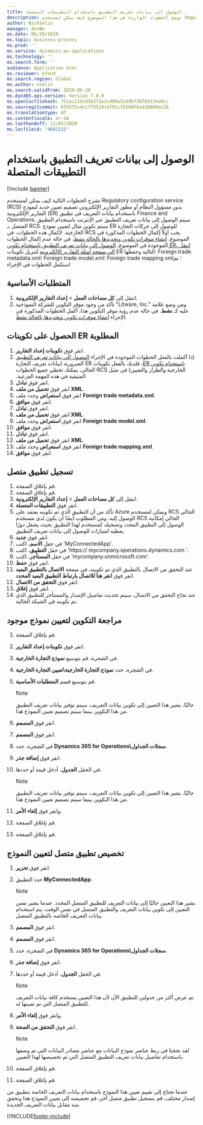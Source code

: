 ```yaml
---
title: الوصول إلى بيانات تعريف التطبيق باستخدام التطبيقات المتصلة
description: توضح الخطوات الواردة في هذا الموضوع كيف يمكن لمستخدم Regulatory configuration service ‎‎(RCS) تصميم تعيين جديد لنموذج التقارير الإلكترونية (ER) باستخدام بيانات التعريف في Finance and Operations.
author: NickSelin
manager: AnnBe
ms.date: 06/29/2019
ms.topic: business-process
ms.prod: ''
ms.service: dynamics-ax-applications
ms.technology: ''
ms.search.form: ''
audience: Application User
ms.reviewer: kfend
ms.search.region: Global
ms.author: nselin
ms.search.validFrom: 2019-06-28
ms.dyn365.ops.version: Version 7.0.0
ms.openlocfilehash: 751ac21dc056373e1cd89a5149bf38789134e0cc
ms.sourcegitcommit: 659375c4cc7f5524cbf91cf6160f6a410960ac16
ms.translationtype: HT
ms.contentlocale: ar-SA
ms.lasthandoff: 12/05/2020
ms.locfileid: "4682131"
---
```

# <a name="access-application-metadata-by-using-connected-applications"></a>الوصول إلى بيانات تعريف التطبيق باستخدام التطبيقات المتصلة

[!include [banner](../../includes/banner.md)]

تشرح الخطوات التالية كيف يمكن لمستخدم Regulatory configuration service (RCS) بدور مسؤول النظام أو مطور التقارير الإلكتروني تصميم تعيين جديد لنموذج التقارير الإلكترونية (ER) باستخدام بيانات التعريف في تطبيق Finance and Operations. سيتم الوصول إلى بيانات تعريف التطبيق عبر الإنترنت باستخدام التطبيق المتصل بـ RCS. سيتم تكوين مثال لتعيين نموذج ER للوصول إلى حركات التجارة الخارجية. لإكمال هذه الخطوات، في RCS يجب أولاً إكمال الخطوات المذكورة في الموضوع، [إنشاء موفرات تكوين وتحديدها بالحالة نشط](er-configuration-provider-mark-it-active-2016-11.md). في حالة عدم إكمال الخطوات الموجودة في الموضوع، [الوصول إلى بيانات تعريف التطبيق باستخدام تكوين ER‬](access-application-metadata-er-configuration.md)[، انتقل إلى صفحة أمثلة التقارير الإلكترونية](https://go.microsoft.com/fwlink/?linkid=862266) لتنزيل تكوينات ER التالية وحفظها: Foreign trade metadata.xml؛ Foreign trade model.xml؛ Foreign trade mapping.xml؛ ثم استكمل الخطوات في الإجراء

## <a name="prerequisites"></a>المتطلبات الأساسية
1. انتقل إلى **كل مساحات العمل‬** > **إعداد التقارير الإلكترونية**. 
2. تأكد من وجود موفر التكوين للشركة النموذجية "Litware, Inc." ومن وضع علامة عليه كـ **نشط**. في حالة عدم رؤية موفر التكوين هذا، أكمل الخطوات المذكورة في الإجراء [إنشاء موفرات تكوين وتحديدها بالحالة نشط‬](er-configuration-provider-mark-it-active-2016-11.md). 

## <a name="get-required-er-configurations"></a>الحصول على تكوينات ER المطلوبة
1. انقر فوق **تكوينات إعداد التقارير‬**. 
2. إذا أكملت بالفعل الخطوات الموجودة في الإجراء [‫الوصول إلى بيانات تعريف التطبيق باستخدام تكوين ER](access-application-metadata-er-configuration.md)، فلديك بالفعل تكوينات ER الضرورية (بيانات تعريف التجارة الخارجية والطراز والتعيين) في مثيل RCS الحالي. يمكنك تخطي جميع الخطوات المتبقية في هذه المهمة الفرعية. 
3. انقر فوق **تبادل**. 
4. انقر فوق **تحميل من ملف XML**. 
5. انقر فوق **استعراض** وحدد ملف **Foreign trade metadata.xml**. 
6. انقر فوق **موافق**. 
7. انقر فوق **تبادل**. 
8. انقر فوق **تحميل من ملف XML**. 
9. انقر فوق **استعراض** وحدد ملف **Foreign trade model.xml**. 
10. انقر فوق **موافق**. 
11. انقر فوق **تبادل**. 
12. انقر فوق **تحميل من ملف XML**. 
13. انقر فوق **استعراض** وحدد ملف **Foreign trade mapping.xml**. 
14. انقر فوق **موافق**. 

## <a name="register-a-connected-application"></a>تسجيل تطبيق متصل
1. قم بإغلاق الصفحة. 
2. قم بإغلاق الصفحة. 
3. انتقل إلى **كل مساحات العمل‬** > **إعداد التقارير الإلكترونية**. 
4. انقر فوق **التطبيقات المتصلة**. 
5. تأكد من أن التطبيق الذي تم تكوينه يعتمد على Azure ويمكن لمستخدم RCS الحالي الوصول إليه. ومن المطلوب أيضًا أن يكون لدى مستخدم RCS الحالي إمكانية الوصول إلى التطبيق المحدد وتسجيله كمستخدم لهذا التطبيق بحيث يشغل دورًا يعطيه امتيازات للوصول إلى بيانات تعريف التطبيق. 
6. انقر فوق **جديد**. 
7. في حقل **الاسم**، اكتب 'MyConnectedApp'. 
8. في حقل **التطبيق**، اكتب 'https:// mycompany.operations.dynamics.com '. 
9. في حقل **المستأجر**، اكتب 'mycompany.onmicrosoft.com'. 
10. انقر فوق **حفظ**. 
11. عند التحقق من الاتصال بالتطبيق الذي تم تكوينه، في صفحة **الاتصال بالتطبيق البعيد** انقر فوق **انقر هنا للاتصال بارتباط التطبيق البعيد المحدد**. 
12. انقر فوق **التحقق من الاتصال**. 
13. انقر فوق **إغلاق**. 
14. عند نجاح التحقق من الاتصال، سيتم تحديث تفاصيل الإصدار والمستأجر للتطبيق الذي تم تكوينه في الشبكة الحالية. 

## <a name="review-existing-model-mapping-configuration"></a>مراجعة التكوين لتعيين نموذج موجود
1. قم بإغلاق الصفحة. 
2. انقر فوق **تكوينات إعداد التقارير‬**. 
3. في الشجرة، قم بتوسيع **نموذج التجارة الخارجية**. 
4. في الشجرة، حدد **نموذج التجارة الخارجية\تعيين التجارة الخارجية**. 
5. قم بتوسيع قسم **المتطلبات الأساسية‬**. 

    > [!NOTE]
    > حاليًا، يشير هذا التعيين إلى تكوين بيانات التعريف. سيتم توفير بيانات تعريف التطبيق من هذا التكوين بينما سيتم تصميم تعيين النموذج هذا. 

6. انقر فوق **المصمم**. 
7. انقر فوق **المصمم**. 
8. في الشجرة، حدد **Dynamics 365 for Operations\سجلات الجداول**. 
9. انقر فوق **إضافة جذر**. 
10. في الحقل **الجدول**، أدخل قيمة أو حددها. 

    > [!NOTE]
    > حاليًا، يشير هذا التعيين إلى تكوين بيانات التعريف. سيتم توفير بيانات تعريف التطبيق من هذا التكوين بينما سيتم تصميم تعيين النموذج هذا. 

11. وانقر فوق **إلغاء الأمر**. 
12. قم بإغلاق الصفحة. 
13. قم بإغلاق الصفحة. 

## <a name="assign-connected-application-to-model-mapping"></a>تخصيص تطبيق متصل لتعيين النموذج 
1. انقر فوق **تحرير**. 
2. حدد التطبيق **MyConnectedApp**. 

    > [!NOTE]
    > يشير هذا التعيين حاليًا إلى بيانات التعريف للتطبيق المتصل المحدد. عندما يشير نفس التعيين إلى تكوين بيانات التعريف والتطبيق المتصل في نفس الوقت، يتم استخدام بيانات التعريف الخاصة بالتطبيق المتصل. 

3. انقر فوق **المصمم**. 
4. انقر فوق **المصمم**. 
5. في الشجرة، حدد **Dynamics 365 for Operations\سجلات الجداول**. 
6. انقر فوق **إضافة جذر**. 
7. في الحقل **الجدول**، أدخل قيمة أو حددها. 

    > [!NOTE]
    > تم عرض أكثر من جدولين للتطبيق الآن لأن هذا التعيين يستخدم كافة بيانات التعريف للتطبيق المتصل التي تم تعيينها له. 

8. وانقر فوق **إلغاء الأمر**. 
9. انقر فوق **التحقق من الصحة**. 

    > [!NOTE]
    > لقد نجحنا في ربط عناصر نموذج البيانات مع عناصر مصادر البيانات التي تم وصفها باستخدام تفاصيل بيانات تعريف التطبيق المتصل التي تم تخصيصها لهذا التعيين. 

10. قم بإغلاق الصفحة. 
11. قم بإغلاق الصفحة. 

عندما تحتاج إلى تقييم تعيين هذا النموذج باستخدام بيانات التعريف الخاصة بتطبيق من إصدار مختلف، قم بتسجيل تطبيق متصل آخر، قم تخصيصه إلى تعيين النموذج هذا وتحقق منه مقابل بيانات التعريف الجديدة.


[!INCLUDE[footer-include](../../../../includes/footer-banner.md)]